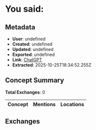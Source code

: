 # **You said:**

## Metadata

- **User**: undefined
- **Created**: undefined
- **Updated**: undefined
- **Exported**: undefined
- **Link**: [ChatGPT](undefined)
- **Extracted**: 2025-10-25T18:34:52.255Z

## Concept Summary

**Total Exchanges**: 0

| Concept | Mentions | Locations |
|---------|----------|----------|

## Exchanges

